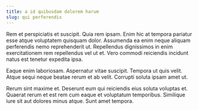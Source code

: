 ```yaml
---
title: a id quibusdam dolorem harum
slug: qui perferendis
---
```


Rem et perspiciatis et suscipit. Quia rem ipsam. Enim hic at tempora pariatur esse atque voluptatem quisquam dolor. Assumenda ea enim neque aliquam perferendis nemo reprehenderit ut. Repellendus dignissimos in enim exercitationem rem repellendus vel ut et. Vero commodi reiciendis incidunt natus est tenetur expedita ipsa.

Eaque enim laboriosam. Aspernatur vitae suscipit. Tempora ut quis velit. Atque sequi neque beatae rerum et ab velit. Corrupti soluta ipsam amet ut.

Rerum sint maxime et. Deserunt eum qui reiciendis eius soluta voluptas et. Quaerat rerum et est rem cum eaque et voluptatum temporibus. Similique iure sit aut dolores minus atque. Sunt amet tempora.

